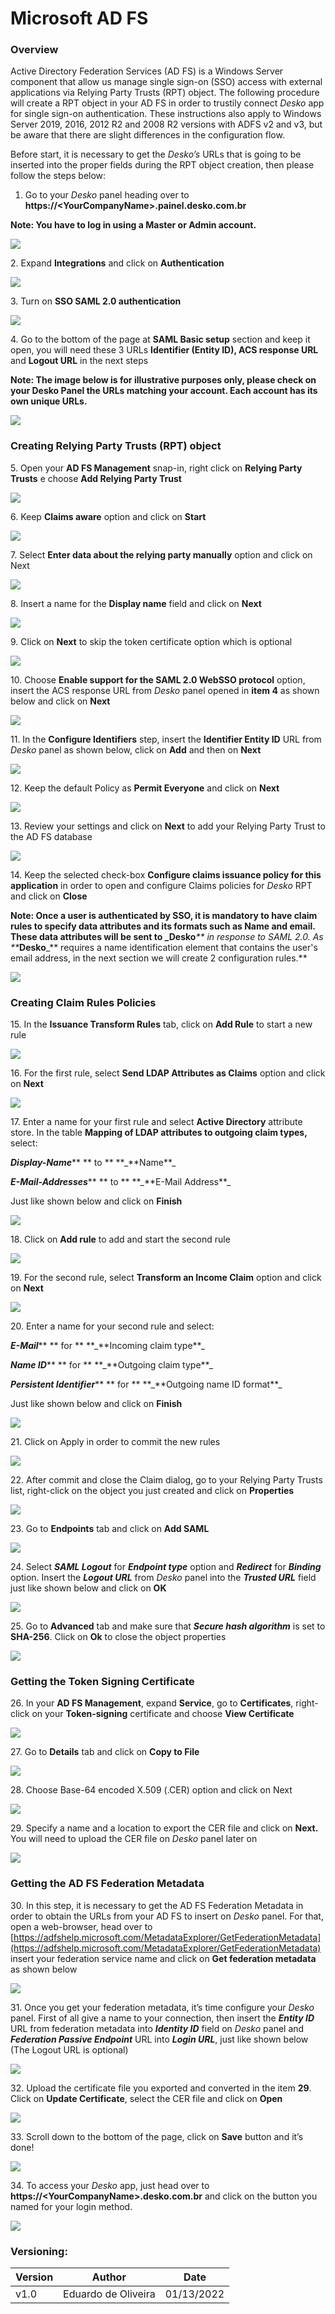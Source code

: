 # Microsoft AD FS

### Overview <a href="#toc92963874" id="toc92963874"></a>

Active Directory Federation Services (AD FS) is a Windows Server component that allow us manage single sign-on (SSO) access with external applications via Relying Party Trusts (RPT) object. The following procedure will create a RPT object in your AD FS in order to trustily connect _Desko_ app for single sign-on authentication. These instructions also apply to Windows Server 2019, 2016, 2012 R2 and 2008 R2 versions with ADFS v2 and v3, but be aware that there are slight differences in the configuration flow.

Before start, it is necessary to get the _Desko’s_ URLs that is going to be inserted into the proper fields during the RPT object creation, then please follow the steps below:

1. Go to your _Desko_ panel heading over to **https://\<YourCompanyName>.painel.desko.com.br**

**Note: You have to log in using a Master or Admin account.**

![](../../.gitbook/assets/1)

2\. Expand **Integrations** and click on **Authentication**

![](../../.gitbook/assets/2)

3\. Turn on **SSO SAML 2.0 authentication**

![](../../.gitbook/assets/sso8.png)

4\. Go to the bottom of the page at **SAML Basic setup** section and keep it open, you will need these 3 URLs **Identifier (Entity ID), ACS response URL** and **Logout URL** in the next steps

**Note: The image below is for illustrative purposes only, please check on your Desko Panel the URLs matching your account. Each account has its own unique URLs.**

![](<../../.gitbook/assets/sso13 (1).png>)

### Creating Relying Party Trusts (RPT) object <a href="#occ5a3rr1goy" id="occ5a3rr1goy"></a>

5\. Open your **AD FS Management** snap-in, right click on **Relying Party Trusts** e choose **Add Relying Party Trust**

![](../../.gitbook/assets/5)

6\. Keep **Claims aware** option and click on **Start**

![](../../.gitbook/assets/6)

7\. Select **Enter data about the relying party manually** option and click on Next

![](../../.gitbook/assets/7)

8\. Insert a name for the **Display name** field and click on **Next**

![](../../.gitbook/assets/8)

9\. Click on **Next** to skip the token certificate option which is optional

![](../../.gitbook/assets/9)

10\. Choose **Enable support for the SAML 2.0 WebSSO protocol** option, insert the ACS response URL from _Desko_ panel opened in **item 4** as shown below and click on **Next**

![](../../.gitbook/assets/adfs6.png)

11\. In the **Configure Identifiers** step, insert the **Identifier Entity ID** URL from _Desko_ panel as shown below, click on **Add** and then on **Next**

![](../../.gitbook/assets/11)

12\. Keep the default Policy as **Permit Everyone** and click on **Next**

![](../../.gitbook/assets/12)

13\. Review your settings and click on **Next** to add your Relying Party Trust to the AD FS database

![](../../.gitbook/assets/13)

14\. Keep the selected check-box **Configure claims issuance policy for this application** in order to open and configure Claims policies for _Desko_ RPT and click on **Close**

**Note: Once a user is authenticated by SSO, it is mandatory to have claim rules to specify data attributes and its formats such as Name and email. These data attributes will be sent to \_Desko**_\*\* in response to SAML 2.0. As \*\*_**Desko**\_\*\* requires a name identification element that contains the user's email address, in the next section we will create 2 configuration rules.\*\*

![](../../.gitbook/assets/adfs10.png)

### Creating Claim Rules Policies <a href="#toc92963876" id="toc92963876"></a>

15\. In the **Issuance Transform Rules** tab, click on **Add Rule** to start a new rule

![](../../.gitbook/assets/15)

16\. For the first rule, select **Send LDAP Attributes as Claims** option and click on **Next**

![](../../.gitbook/assets/16)

17\. Enter a name for your first rule and select **Active Directory** attribute store. In the table **Mapping of LDAP attributes to outgoing claim types,** select:

_**Display-Name**_\*\* \*\* to \*\* **\_**Name\*\*\_

_**E-Mail-Addresses**_\*\* \*\* to \*\* **\_**E-Mail Address\*\*\_

Just like shown below and click on **Finish**

![](../../.gitbook/assets/17)

18\. Click on **Add rule** to add and start the second rule

![](../../.gitbook/assets/18)

19\. For the second rule, select **Transform an Income Claim** option and click on **Next**

![](../../.gitbook/assets/19)

20\. Enter a name for your second rule and select:

_**E-Mail**_\*\* \*\* for \*\* **\_**Incoming claim type\*\*\_

_**Name ID**_\*\* \*\* for \*\* **\_**Outgoing claim type\*\*\_

_**Persistent Identifier**_\*\* \*\* for \*\* **\_**Outgoing name ID format\*\*\_

Just like shown below and click on **Finish**

![](../../.gitbook/assets/20)

21\. Click on Apply in order to commit the new rules

![](../../.gitbook/assets/adfs17.png)

22\. After commit and close the Claim dialog, go to your Relying Party Trusts list, right-click on the object you just created and click on **Properties**

![](../../.gitbook/assets/adfs18.png)

23\. Go to **Endpoints** tab and click on **Add SAML**

![](../../.gitbook/assets/adfs19.png)

24\. Select _**SAML Logout**_ for _**Endpoint type**_ option and _**Redirect**_ for _**Binding**_ option. Insert the _**Logout URL**_ from _Desko_ panel into the _**Trusted URL**_ field just like shown below and click on **OK**

![](../../.gitbook/assets/adfs20.png)

25\. Go to **Advanced** tab and make sure that _**Secure hash algorithm**_ is set to **SHA-256**. Click on **Ok** to close the object properties

![](../../.gitbook/assets/adfs22.png)

### Getting the Token Signing Certificate <a href="#toc92963877" id="toc92963877"></a>

26\. In your **AD FS Management**, expand **Service**, go to **Certificates**, right-click on your **Token-signing** certificate and choose **View Certificate**

![](../../.gitbook/assets/adfs23.png)

27\. Go to **Details** tab and click on **Copy to File**

![](../../.gitbook/assets/adfs24.png)

28\. Choose Base-64 encoded X.509 (.CER) option and click on Next

![](../../.gitbook/assets/adfs25.png)

29\. Specify a name and a location to export the CER file and click on **Next.** You will need to upload the CER file on _Desko_ panel later on

![](../../.gitbook/assets/adfs26.png)

### Getting the AD FS Federation Metadata <a href="#toc92963878" id="toc92963878"></a>

30\. In this step, it is necessary to get the AD FS Federation Metadata in order to obtain the URLs from your AD FS to insert on _Desko_ panel. For that, open a web-browser, head over to [https://adfshelp.microsoft.com/MetadataExplorer/GetFederationMetadata](https://adfshelp.microsoft.com/MetadataExplorer/GetFederationMetadata) insert your federation service name and click on **Get federation metadata** as shown below

![](../../.gitbook/assets/adfs27.png)

31\. Once you get your federation metadata, it’s time configure your _Desko_ panel. First of all give a name to your connection, then insert the _**Entity ID**_ URL from federation metadata into _**Identity ID**_ field on _Desko_ panel and _**Federation Passive Endpoint**_ URL into _**Login URL**_, just like shown below (The Logout URL is optional)

![](../../.gitbook/assets/adfs28.png)

32\. Upload the certificate file you exported and converted in the item **29**. Click on **Update Certificate**, select the CER file and click on **Open**

![](../../.gitbook/assets/adfs29.png)

33\. Scroll down to the bottom of the page, click on **Save** button and it’s done!

![](<../../.gitbook/assets/okta19 (1).png>)

34\. To access your _Desko_ app, just head over to **https://\<YourCompanyName>.desko.com.br** and click on the button you named for your login method.

![](../../.gitbook/assets/Capture.PNG)

### Versioning: <a href="#toc92963879" id="toc92963879"></a>

| **Version** | **Author**          | **Date**   |
| ----------- | ------------------- | ---------- |
| v1.0        | Eduardo de Oliveira | 01/13/2022 |
